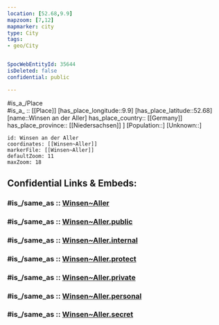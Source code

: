 ```yaml
---
location: [52.68,9.9] 
mapzoom: [7,12] 
mapmarker: city 
type: City
tags:
- geo/City


SpocWebEntityId: 35644
isDeleted: false
confidential: public

---
```

#is_a_/Place  
#is_a_ :: [[Place]] 
[has_place_longitude::9.9] 
[has_place_latitude::52.68] 
[name::Winsen an der Aller] 
has_place_country:: [[Germany]]  
has_place_province:: [[Niedersachsen]] ] 
[Population::] 
[Unknown::] 


```leaflet
id: Winsen an der Aller
coordinates: [[Winsen~Aller]] 
markerFile: [[Winsen~Aller]] 
defaultZoom: 11 
maxZoom: 18
```


## Confidential Links & Embeds: 

### #is_/same_as :: [Winsen~Aller](/_Standards/Earth/Continent/Europe/Europe~Central/Germany/Germany~West/Niedersachsen/counties~Niedersachsen/Celle/cities~Celle/Winsen~Aller.md) 

### #is_/same_as :: [Winsen~Aller.public](/_public/Earth/Continent/Europe/Europe~Central/Germany/Germany~West/Niedersachsen/counties~Niedersachsen/Celle/cities~Celle/Winsen~Aller.public.md) 

### #is_/same_as :: [Winsen~Aller.internal](/_internal/Earth/Continent/Europe/Europe~Central/Germany/Germany~West/Niedersachsen/counties~Niedersachsen/Celle/cities~Celle/Winsen~Aller.internal.md) 

### #is_/same_as :: [Winsen~Aller.protect](/_protect/Earth/Continent/Europe/Europe~Central/Germany/Germany~West/Niedersachsen/counties~Niedersachsen/Celle/cities~Celle/Winsen~Aller.protect.md) 

### #is_/same_as :: [Winsen~Aller.private](/_private/Earth/Continent/Europe/Europe~Central/Germany/Germany~West/Niedersachsen/counties~Niedersachsen/Celle/cities~Celle/Winsen~Aller.private.md) 

### #is_/same_as :: [Winsen~Aller.personal](/_personal/Earth/Continent/Europe/Europe~Central/Germany/Germany~West/Niedersachsen/counties~Niedersachsen/Celle/cities~Celle/Winsen~Aller.personal.md) 

### #is_/same_as :: [Winsen~Aller.secret](/_secret/Earth/Continent/Europe/Europe~Central/Germany/Germany~West/Niedersachsen/counties~Niedersachsen/Celle/cities~Celle/Winsen~Aller.secret.md)


